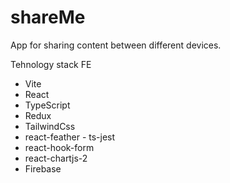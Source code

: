 # shareMe
App for sharing content between different devices.

Tehnology stack 
FE 
- Vite
- React
- TypeScript
- Redux
- TailwindCss
- react-feather
- ts-jest
- react-hook-form
- react-chartjs-2
- Firebase